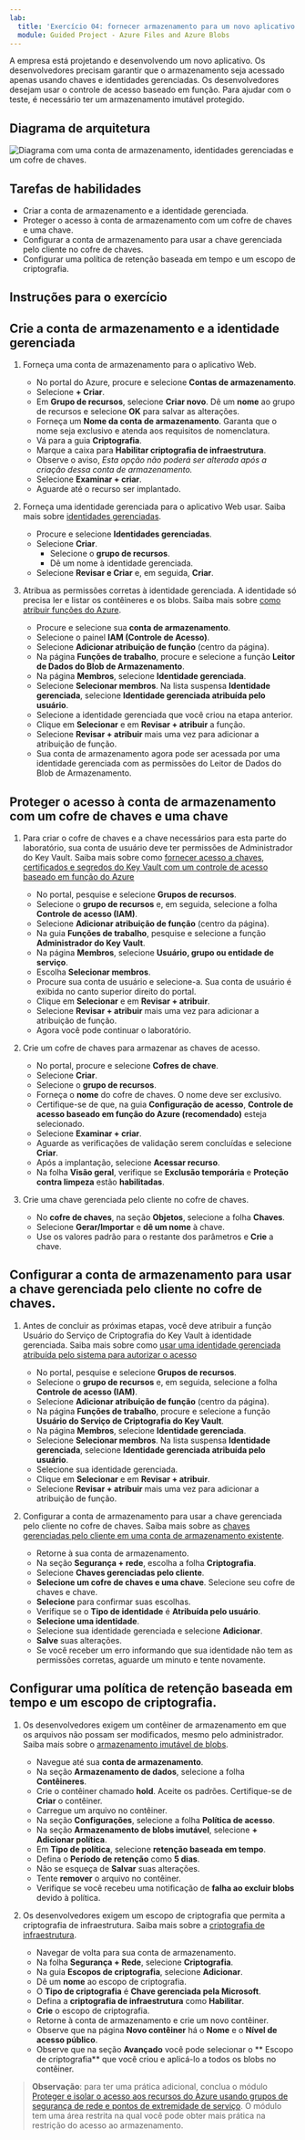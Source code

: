 ```yaml
---
lab:
  title: 'Exercício 04: fornecer armazenamento para um novo aplicativo da empresa'
  module: Guided Project - Azure Files and Azure Blobs
---
```

A empresa está projetando e desenvolvendo um novo aplicativo. Os desenvolvedores precisam garantir que o armazenamento seja acessado apenas usando chaves e identidades gerenciadas. Os desenvolvedores desejam usar o controle de acesso baseado em função. Para ajudar com o teste, é necessário ter um armazenamento imutável protegido. 

## Diagrama de arquitetura

![Diagrama com uma conta de armazenamento, identidades gerenciadas e um cofre de chaves.](../Media/task-5.png)

## Tarefas de habilidades

- Criar a conta de armazenamento e a identidade gerenciada.
- Proteger o acesso à conta de armazenamento com um cofre de chaves e uma chave.
- Configurar a conta de armazenamento para usar a chave gerenciada pelo cliente no cofre de chaves.
- Configurar uma política de retenção baseada em tempo e um escopo de criptografia.

## Instruções para o exercício

## Crie a conta de armazenamento e a identidade gerenciada

1. Forneça uma conta de armazenamento para o aplicativo Web. 
    - No portal do Azure, procure e selecione **Contas de armazenamento**. 
    - Selecione **+ Criar**.
    - Em **Grupo de recursos**, selecione **Criar novo**. Dê um **nome** ao grupo de recursos e selecione **OK** para salvar as alterações.
    - Forneça um **Nome da conta de armazenamento**. Garanta que o nome seja exclusivo e atenda aos requisitos de nomenclatura.
    - Vá para a guia **Criptografia**.
    - Marque a caixa para **Habilitar criptografia de infraestrutura**.
    - Observe o aviso, *Esta opção não poderá ser alterada após a criação dessa conta de armazenamento.*
    - Selecione **Examinar + criar**.
    - Aguarde até o recurso ser implantado.

1. Forneça uma identidade gerenciada para o aplicativo Web usar.  Saiba mais sobre [identidades gerenciadas](https://learn.microsoft.com/azure/active-directory/managed-identities-azure-resources/overview).

    - Procure e selecione **Identidades gerenciadas**.
    - Selecione **Criar**.
        - Selecione o **grupo de recursos**. 
        - Dê um nome à identidade gerenciada.
    - Selecione **Revisar e Criar** e, em seguida, **Criar**. 

1. Atribua as permissões corretas à identidade gerenciada. A identidade só precisa ler e listar os contêineres e os blobs. Saiba mais sobre [como atribuir funções do Azure](https://learn.microsoft.com/azure/role-based-access-control/role-assignments-portal).
    
    - Procure e selecione sua **conta de armazenamento**.
    - Selecione o painel **IAM (Controle de Acesso)**.
    - Selecione **Adicionar atribuição de função** (centro da página).
    - Na página **Funções de trabalho**, procure e selecione a função **Leitor de Dados do Blob de Armazenamento**. 
    - Na página **Membros**, selecione **Identidade gerenciada**.
    - Selecione **Selecionar membros**. Na lista suspensa **Identidade gerenciada**, selecione **Identidade gerenciada atribuída pelo usuário**.
    - Selecione a identidade gerenciada que você criou na etapa anterior. 
    - Clique em **Selecionar** e em **Revisar + atribuir** a função. 
    - Selecione **Revisar + atribuir** mais uma vez para adicionar a atribuição de função.
    - Sua conta de armazenamento agora pode ser acessada por uma identidade gerenciada com as permissões do Leitor de Dados do Blob de Armazenamento. 

## Proteger o acesso à conta de armazenamento com um cofre de chaves e uma chave

1. Para criar o cofre de chaves e a chave necessários para esta parte do laboratório, sua conta de usuário deve ter permissões de Administrador do Key Vault. Saiba mais sobre como [fornecer acesso a chaves, certificados e segredos do Key Vault com um controle de acesso baseado em função do Azure](https://learn.microsoft.com/azure/key-vault/general/rbac-guide?tabs=azure-cli)
    - No portal, pesquise e selecione **Grupos de recursos**. 
    - Selecione o **grupo de recursos** e, em seguida, selecione a folha **Controle de acesso (IAM)**.
    - Selecione **Adicionar atribuição de função** (centro da página).
    - Na guia **Funções de trabalho**, pesquise e selecione a função **Administrador do Key Vault**.
    - Na página **Membros**, selecione **Usuário, grupo ou entidade de serviço**.
    - Escolha **Selecionar membros**.
    - Procure sua conta de usuário e selecione-a. Sua conta de usuário é exibida no canto superior direito do portal.
    - Clique em **Selecionar** e em **Revisar + atribuir**.
    - Selecione **Revisar + atribuir** mais uma vez para adicionar a atribuição de função.
    - Agora você pode continuar o laboratório.

1. Crie um cofre de chaves para armazenar as chaves de acesso. 

    - No portal, procure e selecione **Cofres de chave**.
    - Selecione **Criar**.
    - Selecione o **grupo de recursos**.
    - Forneça o **nome** do cofre de chaves. O nome deve ser exclusivo.
    - Certifique-se de que, na guia **Configuração de acesso**, **Controle de acesso baseado em função do Azure (recomendado)** esteja selecionado. 
    - Selecione **Examinar + criar**.
    - Aguarde as verificações de validação serem concluídas e selecione **Criar**.
    - Após a implantação, selecione **Acessar recurso**.
    - Na folha **Visão geral**, verifique se **Exclusão temporária** e **Proteção contra limpeza** estão **habilitadas**. 

1. Crie uma chave gerenciada pelo cliente no cofre de chaves. 

    - No **cofre de chaves**, na seção **Objetos**, selecione a folha **Chaves**.
    - Selecione **Gerar/Importar** e **dê um nome** à chave.
    - Use os valores padrão para o restante dos parâmetros e **Crie** a chave.

## Configurar a conta de armazenamento para usar a chave gerenciada pelo cliente no cofre de chaves.

1. Antes de concluir as próximas etapas, você deve atribuir a função Usuário do Serviço de Criptografia do Key Vault à identidade gerenciada. Saiba mais sobre como [usar uma identidade gerenciada atribuída pelo sistema para autorizar o acesso](https://learn.microsoft.com/azure/storage/common/customer-managed-keys-configure-existing-account?tabs=azure-portal#use-a-system-assigned-managed-identity-to-authorize-access)
    - No portal, pesquise e selecione **Grupos de recursos**. 
    - Selecione o **grupo de recursos** e, em seguida, selecione a folha **Controle de acesso (IAM)**.
    - Selecione **Adicionar atribuição de função** (centro da página).
    - Na página **Funções de trabalho**, procure e selecione a função **Usuário do Serviço de Criptografia do Key Vault**.
    - Na página **Membros**, selecione **Identidade gerenciada**.
    - Selecione **Selecionar membros**. Na lista suspensa **Identidade gerenciada**, selecione **Identidade gerenciada atribuída pelo usuário**.
    - Selecione sua identidade gerenciada.  
    - Clique em **Selecionar** e em **Revisar + atribuir**.
    - Selecione **Revisar + atribuir** mais uma vez para adicionar a atribuição de função.
    
1. Configurar a conta de armazenamento para usar a chave gerenciada pelo cliente no cofre de chaves. Saiba mais sobre as [chaves gerenciadas pelo cliente em uma conta de armazenamento existente](https://learn.microsoft.com/azure/storage/common/customer-managed-keys-configure-existing-account?WT.mc_id=Portal-Microsoft_Azure_Storage&tabs=azure-portal).
    - Retorne à sua conta de armazenamento.
    - Na seção **Segurança + rede**, escolha a folha **Criptografia**.
    - Selecione **Chaves gerenciadas pelo cliente**.
    - **Selecione um cofre de chaves e uma chave**. Selecione seu cofre de chaves e chave.
    - **Selecione** para confirmar suas escolhas. 
    - Verifique se o **Tipo de identidade** é **Atribuída pelo usuário**.
    - **Selecione uma identidade**.
    - Selecione sua identidade gerenciada e selecione **Adicionar**. 
    - **Salve** suas alterações.
    - Se você receber um erro informando que sua identidade não tem as permissões corretas, aguarde um minuto e tente novamente. 

## Configurar uma política de retenção baseada em tempo e um escopo de criptografia.

1. Os desenvolvedores exigem um contêiner de armazenamento em que os arquivos não possam ser modificados, mesmo pelo administrador. Saiba mais sobre o [armazenamento imutável de blobs](https://learn.microsoft.com/azure/storage/blobs/immutable-storage-overview).

    - Navegue até sua **conta de armazenamento**.
    - Na seção **Armazenamento de dados**, selecione a folha **Contêineres**. 
    - Crie o contêiner chamado **hold**. Aceite os padrões. Certifique-se de **Criar** o contêiner. 
    - Carregue um arquivo no contêiner. 
    - Na seção **Configurações**, selecione a folha **Política de acesso**. 
    - Na seção **Armazenamento de blobs imutável**, selecione **+ Adicionar política**. 
    - Em **Tipo de política**, selecione **retenção baseada em tempo**. 
    - Defina o **Período de retenção** como **5 dias**. 
    - Não se esqueça de **Salvar** suas alterações. 
    - Tente **remover** o arquivo no contêiner. 
    - Verifique se você recebeu uma notificação de **falha ao excluir blobs** devido à política.  

1. Os desenvolvedores exigem um escopo de criptografia que permita a criptografia de infraestrutura. Saiba mais sobre a [criptografia de infraestrutura](https://learn.microsoft.com/azure/storage/common/infrastructure-encryption-enable?tabs=portal).

    - Navegar de volta para sua conta de armazenamento. 
    - Na folha **Segurança + Rede**, selecione **Criptografia**.
    - Na guia **Escopos de criptografia**, selecione **Adicionar**.
    - Dê um **nome** ao escopo de criptografia. 
    - O **Tipo de criptografia** é **Chave gerenciada pela Microsoft**.
    - Defina a **criptografia de infraestrutura** como **Habilitar**.
    - **Crie** o escopo de criptografia.
    - Retorne à conta de armazenamento e crie um novo contêiner.
    - Observe que na página **Novo contêiner** há o **Nome** e o **Nível de acesso público**.
    - Observe que na seção **Avançado** você pode selecionar o ** Escopo de criptografia** que você criou e aplicá-lo a todos os blobs no contêiner. 


>**Observação**: para ter uma prática adicional, conclua o módulo [Proteger e isolar o acesso aos recursos do Azure usando grupos de segurança de rede e pontos de extremidade de serviço](https://learn.microsoft.com/training/modules/secure-and-isolate-with-nsg-and-service-endpoints/). O módulo tem uma área restrita na qual você pode obter mais prática na restrição do acesso ao armazenamento.

